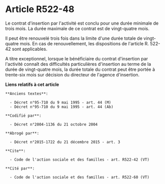 # Article R522-48

Le contrat d'insertion par l'activité est conclu pour une durée minimale de trois mois. La durée maximale de ce contrat est
de vingt-quatre mois.

Il peut être renouvelé trois fois dans la limite d'une durée totale de vingt-quatre mois. En cas de renouvellement, les
dispositions de l'article R. 522-42 sont applicables.

A titre exceptionnel, lorsque le bénéficiaire du contrat d'insertion par l'activité connaît des difficultés particulières
d'insertion au terme de la durée de vingt-quatre mois, la durée totale du contrat peut être portée à trente-six mois sur
décision du directeur de l'agence d'insertion.

**Liens relatifs à cet article**

	**Anciens textes**:

	  - Décret n°95-710 du 9 mai 1995 - art. 44 (M)
	  - Décret n°95-710 du 9 mai 1995 - art. 44 (Ab)

	**Codifié par**:

	  - Décret n°2004-1136 du 21 octobre 2004

	**Abrogé par**:

	  - Décret n°2015-1722 du 21 décembre 2015 - art. 3

	**Cite**:

	  - Code de l'action sociale et des familles - art. R522-42 (VT)

	**Cité par**:

	  - Code de l'action sociale et des familles - art. R522-60 (VT)
